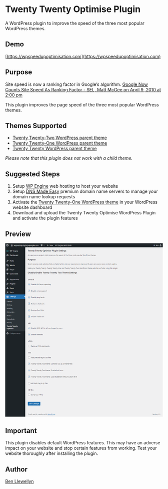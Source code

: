 # Twenty Twenty Optimise Plugin
A WordPress plugin to improve the speed of the three most popular WordPress themes.

## Demo
[https://wpspeedupoptimisation.com](https://wpspeedupoptimisation.com)

## Purpose
Site speed is now a ranking factor in Google’s algorithm.
[Google Now Counts Site Speed As Ranking Factor - SEL, Matt McGee on April 9, 2010 at 2:00 pm](https://searchengineland.com/google-now-counts-site-speed-as-ranking-factor-39708)

This plugin improves the page speed of the three most popular WordPress themes.

## Themes Supported
- [Twenty Twenty-Two WordPress parent theme](https://en-gb.wordpress.org/themes/twentytwentyone/)
- [Twenty Twenty-One WordPress parent theme](https://en-gb.wordpress.org/themes/twentytwentytwo/)
- [Twenty Twenty WordPress parent theme](https://en-gb.wordpress.org/themes/twentytwenty/)

*Please note that this plugin does not work with a child theme.*

## Suggested Steps
1. Setup [WP Engine](https://wpengine.com) web hosting to host your website
2. Setup [DNS Made Easy](https://dnsmadeeasy.com) premium domain name servers to manage your domain name lookup requests
3. Activate the [Twenty Twenty-One WordPress theme](https://en-gb.wordpress.org/themes/twentytwentyone/) in your WordPress website dashboard
4. Download and upload the Twenty Twenty Optimise WordPress Plugin and activate the plugin features

## Preview
![Plugin Screenshot](https://github.com/slibdesign/twentytwentyoptimise/blob/master/screenshot/twentytwentyoptimisewppluginscreenshot.png)

## Important
This plugin disables default WordPress features. This may have an adverse impact on your website and stop certain features from working. Test your website thoroughly after installing the plugin.

## Author
[Ben Llewellyn](https://www.slibdesign.com)
